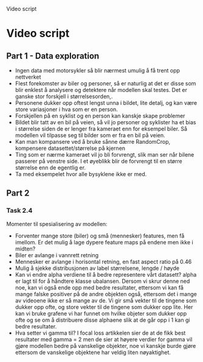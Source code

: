 Video script
# Video script

## Part 1 - Data exploration


* Ingen data med motorsykler så blir nærmest umulig å få trent opp nettverket 
* Flest forekomster av biler og personer, så er naturlig at det er disse som blir enklest å analysere og detektere når modellen skal testes. Det er ganske stor forskjell i størrelsesorden,.
* Personene dukker opp oftest lengst unna i bildet, lite detalj, og kan være store variasjoner i hva som er en person. 
* Forskjellen på en syklist og en person kan kanskje skape problemer
* Bildet blir tatt av en bil på veien, så vil jo personer og syklister ha et bias i størrelse siden de er lenger fra kameraet enn for eksempel biler. Så modellen vil tilpasse seg til bilder som er fra en bil på veien.
* Kan man kompansere ved å bruke sånne dærre RandomCrop, kompensere datasettet/størrelse på kjernen
* Ting som er nærme kameraet vil jo bli forvrengt, slik man ser når bilene passerer på venstre side. I et øyeblikk blir de forvrengt til en større størrelse enn de egentlig er.
* Ta med eksempelet hvor alle bysyklene ikke er med. 

## Part 2
### Task 2.4
Momenter til spesialisering av modellen:
* Forventer mange store (biler) og små (mennesker) features, men få imellom. Er det mulig å lage dypere feature maps på endene men ikke i midten?
* Biler er avlange i vannrett retning
* Mennesker er avlange i horisontal retning, en fast aspect ratio på 0.46
* Mulig å sjekke distribusjonen av label størrelsene, lengde / høyde
* Kan vi endre alpha verdiene til å bedre representere vårt datasett? alpha er lagt til for å håndtere klasse ubalansen. Dersom vi skrur denne ned noe, kan vi også ende opp med bedre resultater, ettersom vi kan få mange falske positiver på de andre objekten også, ettersom det i mange av videoene ikke er så mange av de. Vi gir små vekter til de tingene som dukker opp ofte, og store vekter til de tingene som dukker opp lite. Her kan vi bruke grafene vi har funnet om hvilke objeter som dukker opp ofte og se om å distribuere disse alphaene slik at de går opp i 1 kan gi bedre resultater.
* Hva setter vi gamma til? I focal loss artikkelen sier de at de fikk best resultater med gamma = 2 men de sier at høyere verdier for gamma vil gjøre modellen bedre på vanskelige objekter, noe vi kanskje burde gjøre ettersom de vanskelige objektene har veldig liten nøyaktighet.
